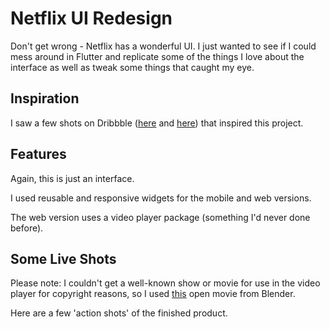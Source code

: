 # Netflix UI Redesign

Don't get wrong - Netflix has a wonderful UI. I just wanted to see if I could mess around in Flutter and replicate some of the things I love about the interface as well as tweak some things that caught my eye.

## Inspiration
I saw a few shots on Dribbble ([here](https://dribbble.com/shots/5026483-Netflix-Mobile-App-Redesign/attachments) and [here](https://dribbble.com/shots/4987245-Netflix-Redesign)) that inspired this project. 

## Features
Again, this is just an interface. 

I used reusable and responsive widgets for the mobile and web versions. 

The web version uses a video player package (something I'd never done before). 

## Some Live Shots

Please note: I couldn't get a well-known show or movie for use in the video player for copyright reasons, so I used [this](http://publicdomainmovie.net/movie/sintel) open movie from Blender. 

Here are a few 'action shots' of the finished product. 

